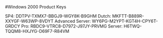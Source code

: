 #Windows 2000 Product Keys

SP4: DDTPV-TXMX7-BBGJ9-WGY8K-B9GHM
Dutch: MKFTT-B889R-XXYGF-W63WP-8VDYT
Advanced Server: WY6PG-M2YPT-KGT4H-CPY6T-GRDCY
Pro: RBDC9-VTRC8-D7972-J97JY-PRVMG
Server: H6TWQ-TQQM8-HXJYG-D69F7-R84VM
